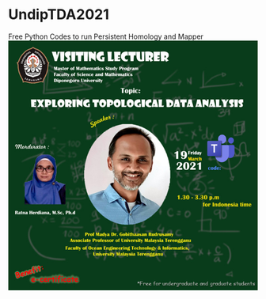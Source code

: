 # UndipTDA2021
Free Python Codes to run Persistent Homology and Mapper
![alt text](https://github.com/gob1thaasan/UndipTDA2021/blob/main/banner-undip.jpg?raw=true)

